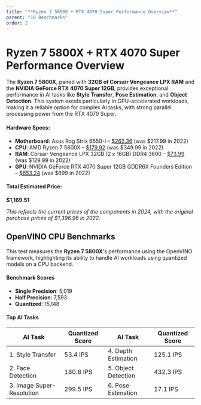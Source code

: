 ```yaml
---
title: "**Ryzen 7 5800X + RTX 4070 Super Performance Overview**"
parent: "10 Benchmarks"
order: 2
---
```

# **Ryzen 7 5800X + RTX 4070 Super Performance Overview**

The **Ryzen 7 5800X**, paired with **32GB of Corsair Vengeance LPX RAM** and the **NVIDIA GeForce RTX 4070 Super 12GB**, provides exceptional performance in AI tasks like **Style Transfer**, **Pose Estimation**, and **Object Detection**. This system excels particularly in GPU-accelerated workloads, making it a reliable option for complex AI tasks, with strong parallel processing power from the RTX 4070 Super.

#### **Hardware Specs:**
- **Motherboard**: Asus Rog Strix B550-I – [$262.36](https://amzn.to/4cxdprE) (was $217.99 in 2022)
- **CPU**: AMD Ryzen 7 5800X – [$179.92](https://amzn.to/4cxdprE) (was $349.99 in 2022)
- **RAM**: Corsair Vengeance LPX 32GB (2 x 16GB) DDR4 3600 – [$73.99](https://amzn.to/4dHcsOu) (was $129.99 in 2022)
- **GPU**: NVIDIA GeForce RTX 4070 Super 12GB GDDR6X Founders Edition – [$653.24](https://amzn.to/3SWia6Z) (was $699 in 2022)

#### **Total Estimated Price**:  
**$1,169.51**

*This reflects the current prices of the components in 2024, with the original purchase prices of $1,396.96 in 2022.*


## **OpenVINO CPU Benchmarks**

This test measures the **Ryzen 7 5800X**'s performance using the OpenVINO framework, highlighting its ability to handle AI workloads using quantized models on a CPU backend.

#### **Benchmark Scores**  
- **Single Precision**: 5,019  
- **Half Precision**: 7,593  
- **Quantized**: 15,148  

#### **Top AI Tasks**

| **AI Task**               | **Quantized Score** | **AI Task**         | **Quantized Score** |
| ------------------------- | ------------------- | ------------------- | ------------------- |
| 1. Style Transfer         | 53.4 IPS            | 4. Depth Estimation | 125.1 IPS           |
| 2. Face Detection         | 180.6 IPS           | 5. Object Detection | 432.3 IPS           |
| 3. Image Super-Resolution | 299.5 IPS           | 6. Pose Estimation  | 17.1 IPS            |
